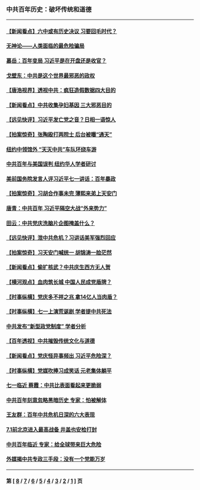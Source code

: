 ### 中共百年历史：破坏传统和道德
---
#### [【新闻看点】六中或有历史决议 习要回毛时代？](../../pages/nf1176114/n13222895.md?10010430) 
#### [无神论——人类面临的最危险骗局](../../pages/nf1176114/n13196137.md?10010430) 
#### [慕岳：百年变局 习近平是在开盘还是收官？](../../pages/nf1176114/n13206516.md?10010430) 
#### [戈壁东：中共是这个世界最邪恶的政权](../../pages/nf1176114/n13085641.md?10010430) 
#### [【唐浩视界】透视中共：疯狂造假数据四大目的](../../pages/nf1176114/n13080590.md?10010430) 
#### [【新闻看点】中共收集孕妇基因 三大邪恶目的](../../pages/nf1176114/n13077182.md?10010430) 
#### [【远见快评】习近平发亡党之音？日相一语惊人](../../pages/nf1176114/n13074809.md?10010430) 
#### [【拍案惊奇】张陶殴打两院士 后台被曝“通天”](../../pages/nf1176114/n13070496.md?10010430) 
#### [纽约中领馆外 “天灭中共”车队环绕车游](../../pages/nf1176114/n13070693.md?10010430) 
#### [中共百年与美国误判 纽约华人学者研讨](../../pages/nf1176114/n13067969.md?10010430) 
#### [美前国务院发言人评习近平七一讲话：百年暴政](../../pages/nf1176114/n13066986.md?10010430) 
#### [【拍案惊奇】习胡合作事未完 薄熙来弟上天安门](../../pages/nf1176114/n13065867.md?10010430) 
#### [唐青：中共百年 习近平隔空大战“外来势力”](../../pages/nf1176114/n13065976.md?10010430) 
#### [田云：中共党庆洗脑片企图掩盖什么？](../../pages/nf1176114/n13064395.md?10010430) 
#### [【远见快评】泄中共危机？习讲话美军强烈回应](../../pages/nf1176114/n13064269.md?10010430) 
#### [【拍案惊奇】习天安门喊统一 胡锦涛一脸茫然](../../pages/nf1176114/n13063233.md?10010430) 
#### [【新闻看点】偷扩核武？中共庆生西方无人贺](../../pages/nf1176114/n13061263.md?10010430) 
#### [【横河观点】血肉筑长城 中国人民成党盾牌？](../../pages/nf1176114/n13061779.md?10010430) 
#### [【时事纵横】党庆多不祥之兆 拿14亿人当肉盾？](../../pages/nf1176114/n13061709.md?10010430) 
#### [【时事纵横】七一上演荒诞剧 学者提中共死法](../../pages/nf1176114/n13058990.md?10010430) 
#### [中共发布“新型政党制度” 学者分析](../../pages/nf1176114/n13056354.md?10010430) 
#### [【百年透视】中共摧毁传统文化与道德](../../pages/nf1176114/n13057253.md?10010430) 
#### [【新闻看点】党庆怪异事频出 习近平危险深？](../../pages/nf1176114/n13056781.md?10010430) 
#### [【时事纵横】党媒吹捧习成笑话 元老集体躺平](../../pages/nf1176114/n13056792.md?10010430) 
#### [七一临近 蔡霞：中共比表面看起来更脆弱](../../pages/nf1176114/n13056418.md?10010430) 
#### [中共百年刻意忽略黑暗历史 专家：怕被解体](../../pages/nf1176114/n13056056.md?10010430) 
#### [王友群：百年中共危机日深的六大表现](../../pages/nf1176114/n13054263.md?10010430) 
#### [7.1前北京进入最高战备 井盖也安检打封](../../pages/nf1176114/n13053641.md?10010430) 
#### [中共百年临近 专家：给全球带来巨大危险](../../pages/nf1176114/n13053663.md?10010430) 
#### [外媒揭中共专政三手段：没有一个党能万岁](../../pages/nf1176114/n13049352.md?10010430) 

---
#### 第 [ [8](./8.md?10010430) / [7](./7.md?10010430) / [6](./6.md?10010430) / [5](./5.md?10010430) / [4](./4.md?10010430) / [3](./3.md?10010430) / [2](./2.md?10010430) / [1](./1.md?10010430) ] 页
